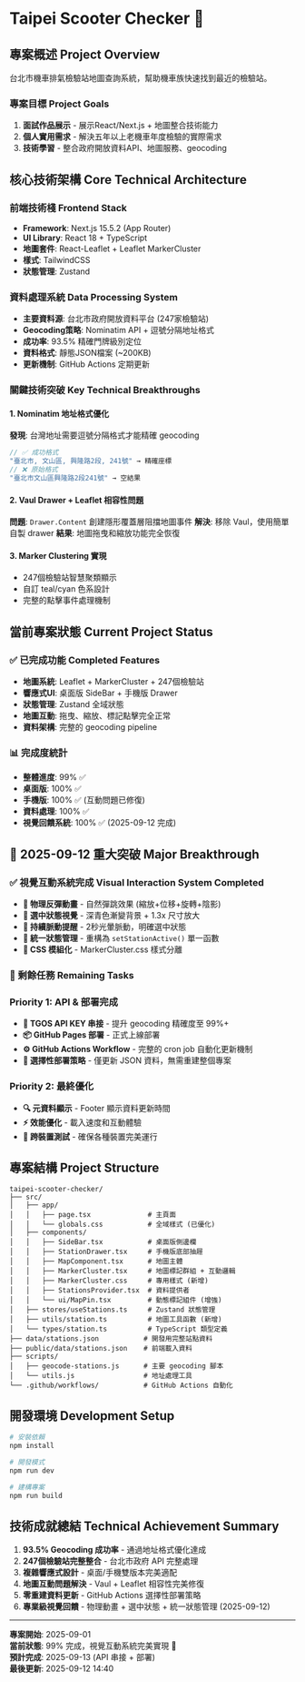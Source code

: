 # Taipei Scooter Checker 🛵

## 專案概述 Project Overview

台北市機車排氣檢驗站地圖查詢系統，幫助機車族快速找到最近的檢驗站。

### 專案目標 Project Goals
1. **面試作品展示** - 展示React/Next.js + 地圖整合技術能力
2. **個人實用需求** - 解決五年以上老機車年度檢驗的實際需求
3. **技術學習** - 整合政府開放資料API、地圖服務、geocoding

## 核心技術架構 Core Technical Architecture

### 前端技術棧 Frontend Stack
- **Framework**: Next.js 15.5.2 (App Router)
- **UI Library**: React 18 + TypeScript
- **地圖套件**: React-Leaflet + Leaflet MarkerCluster
- **樣式**: TailwindCSS
- **狀態管理**: Zustand

### 資料處理系統 Data Processing System
- **主要資料源**: 台北市政府開放資料平台 (247家檢驗站)
- **Geocoding策略**: Nominatim API + 逗號分隔地址格式
- **成功率**: 93.5% 精確門牌級別定位
- **資料格式**: 靜態JSON檔案 (~200KB)
- **更新機制**: GitHub Actions 定期更新

### 關鍵技術突破 Key Technical Breakthroughs

#### 1. Nominatim 地址格式優化
**發現**: 台灣地址需要逗號分隔格式才能精確 geocoding
```javascript
// ✅ 成功格式
"臺北市, 文山區, 興隆路2段, 241號" → 精確座標
// ❌ 原始格式  
"臺北市文山區興隆路2段241號" → 空結果
```

#### 2. Vaul Drawer + Leaflet 相容性問題
**問題**: `Drawer.Content` 創建隱形覆蓋層阻擋地圖事件
**解決**: 移除 Vaul，使用簡單自製 drawer
**結果**: 地圖拖曳和縮放功能完全恢復

#### 3. Marker Clustering 實現
- 247個檢驗站智慧聚類顯示
- 自訂 teal/cyan 色系設計
- 完整的點擊事件處理機制

## 當前專案狀態 Current Project Status

### ✅ 已完成功能 Completed Features
- **地圖系統**: Leaflet + MarkerCluster + 247個檢驗站
- **響應式UI**: 桌面版 SideBar + 手機版 Drawer
- **狀態管理**: Zustand 全域狀態
- **地圖互動**: 拖曳、縮放、標記點擊完全正常
- **資料架構**: 完整的 geocoding pipeline

### 📊 完成度統計
- **整體進度**: 99% ✅ 
- **桌面版**: 100% ✅
- **手機版**: 100% ✅ (互動問題已修復)
- **資料處理**: 100% ✅
- **視覺回饋系統**: 100% ✅ (2025-09-12 完成)

## 🎉 2025-09-12 重大突破 Major Breakthrough

### ✅ 視覺互動系統完成 Visual Interaction System Completed
- **🎯 物理反彈動畫** - 自然彈跳效果 (縮放+位移+旋轉+陰影)
- **🎨 選中狀態視覺** - 深青色漸變背景 + 1.3x 尺寸放大
- **💫 持續脈動提醒** - 2秒光暈脈動，明確選中狀態
- **🔧 統一狀態管理** - 重構為 `setStationActive()` 單一函數
- **📁 CSS 模組化** - MarkerCluster.css 樣式分離

### 🚀 剩餘任務 Remaining Tasks

### Priority 1: API & 部署完成
- **🔑 TGOS API KEY 串接** - 提升 geocoding 精確度至 99%+
- **📦 GitHub Pages 部署** - 正式上線部署
- **⚙️ GitHub Actions Workflow** - 完整的 cron job 自動化更新機制
- **📄 選擇性部署策略** - 僅更新 JSON 資料，無需重建整個專案

### Priority 2: 最終優化
- **🔍 元資料顯示** - Footer 顯示資料更新時間
- **⚡ 效能優化** - 載入速度和互動體驗
- **📱 跨裝置測試** - 確保各種裝置完美運行

## 專案結構 Project Structure

```
taipei-scooter-checker/
├── src/
│   ├── app/
│   │   ├── page.tsx              # 主頁面
│   │   └── globals.css           # 全域樣式 (已優化)
│   ├── components/
│   │   ├── SideBar.tsx           # 桌面版側邊欄
│   │   ├── StationDrawer.tsx     # 手機版底部抽屜
│   │   ├── MapComponent.tsx      # 地圖主體
│   │   ├── MarkerCluster.tsx     # 地圖標記群組 + 互動邏輯
│   │   ├── MarkerCluster.css     # 專用樣式 (新增)
│   │   ├── StationsProvider.tsx  # 資料提供者
│   │   └── ui/MapPin.tsx         # 動態標記組件 (增強)
│   ├── stores/useStations.ts     # Zustand 狀態管理
│   ├── utils/station.ts          # 地圖工具函數 (新增)
│   └── types/station.ts          # TypeScript 類型定義
├── data/stations.json           # 開發用完整站點資料
├── public/data/stations.json    # 前端載入資料
├── scripts/
│   ├── geocode-stations.js      # 主要 geocoding 腳本
│   └── utils.js                 # 地址處理工具
└── .github/workflows/           # GitHub Actions 自動化
```

## 開發環境 Development Setup

```bash
# 安裝依賴
npm install

# 開發模式
npm run dev

# 建構專案
npm run build
```

## 技術成就總結 Technical Achievement Summary

1. **93.5% Geocoding 成功率** - 通過地址格式優化達成
2. **247個檢驗站完整整合** - 台北市政府 API 完整處理
3. **複雜響應式設計** - 桌面/手機雙版本完美適配
4. **地圖互動問題解決** - Vaul + Leaflet 相容性完美修復
5. **零重建資料更新** - GitHub Actions 選擇性部署策略
6. **專業級視覺回饋** - 物理動畫 + 選中狀態 + 統一狀態管理 (2025-09-12)

---

**專案開始**: 2025-09-01  
**當前狀態**: 99% 完成，視覺互動系統完美實現 🎯  
**預計完成**: 2025-09-13 (API 串接 + 部署)  
**最後更新**: 2025-09-12 14:40
